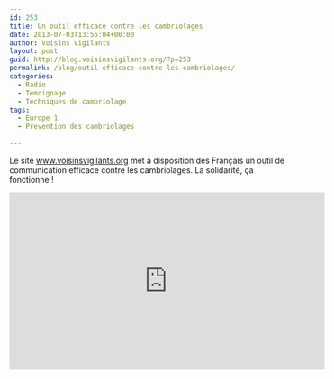 ```yaml
---
id: 253
title: Un outil efficace contre les cambriolages
date: 2013-07-03T13:56:04+00:00
author: Voisins Vigilants
layout: post
guid: http://blog.voisinsvigilants.org/?p=253
permalink: /blog/outil-efficace-contre-les-cambriolages/
categories:
  - Radio
  - Temoignage
  - Techniques de cambriolage
tags:
  - Europe 1 
  - Prevention des cambriolages
  
---
```

Le site www.voisinsvigilants.org met à disposition des Français un outil de communication efficace contre les cambriolages. La solidarité, ça fonctionne !

<iframe width="560" height="315" src="https://www.youtube.com/embed/GtUAEWyZya4" frameborder="0" allow="accelerometer; autoplay; encrypted-media; gyroscope; picture-in-picture" allowfullscreen></iframe>
